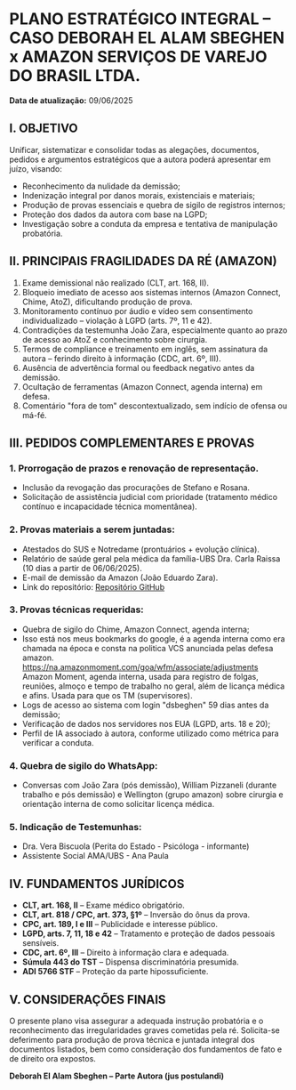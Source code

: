 # PLANO ESTRATÉGICO INTEGRAL – CASO DEBORAH EL ALAM SBEGHEN x AMAZON SERVIÇOS DE VAREJO DO BRASIL LTDA.

**Data de atualização:** 09/06/2025

## I. OBJETIVO

Unificar, sistematizar e consolidar todas as alegações, documentos, pedidos e argumentos estratégicos que a autora poderá apresentar em juízo, visando:

- Reconhecimento da nulidade da demissão;
- Indenização integral por danos morais, existenciais e materiais;
- Produção de provas essenciais e quebra de sigilo de registros internos;
- Proteção dos dados da autora com base na LGPD;
- Investigação sobre a conduta da empresa e tentativa de manipulação probatória.

## II. PRINCIPAIS FRAGILIDADES DA RÉ (AMAZON)

1. Exame demissional não realizado (CLT, art. 168, II).
2. Bloqueio imediato de acesso aos sistemas internos (Amazon Connect, Chime, AtoZ), dificultando produção de prova.
3. Monitoramento contínuo por áudio e vídeo sem consentimento individualizado – violação à LGPD (arts. 7º, 11 e 42).
4. Contradições da testemunha João Zara, especialmente quanto ao prazo de acesso ao AtoZ e conhecimento sobre cirurgia.
5. Termos de compliance e treinamento em inglês, sem assinatura da autora – ferindo direito à informação (CDC, art. 6º, III).
6. Ausência de advertência formal ou feedback negativo antes da demissão.
7. Ocultação de ferramentas (Amazon Connect, agenda interna) em defesa.
8. Comentário "fora de tom" descontextualizado, sem indício de ofensa ou má-fé.

## III. PEDIDOS COMPLEMENTARES E PROVAS

### 1. Prorrogação de prazos e renovação de representação.
- Inclusão da revogação das procurações de Stefano e Rosana.
- Solicitação de assistência judicial com prioridade (tratamento médico contínuo e incapacidade técnica momentânea).

### 2. Provas materiais a serem juntadas:
- Atestados do SUS e Notredame (prontuários + evolução clínica).
- Relatório de saúde geral pela médica da família-UBS Dra. Carla Raissa (10 dias a partir de 06/06/2025).
- E-mail de demissão da Amazon (João Eduardo Zara).
- Link do repositório: [Repositório GitHub](https://github.com/deborahsbg/amz)

### 3. Provas técnicas requeridas:
- Quebra de sigilo do Chime, Amazon Connect, agenda interna;
- Isso está nos meus bookmarks do google, é a agenda interna como era chamada na época e consta na politica VCS anunciada pelas defesa amazon.  https://na.amazonmoment.com/goa/wfm/associate/adjustments Amazon Moment, agenda interna, usada para registro de folgas, reuniões, almoço e tempo de trabalho no geral, além de licança médica e afins. Usada para que os TM (supervisores).
- Logs de acesso ao sistema com login "dsbeghen" 59 dias antes da demissão;
- Verificação de dados nos servidores nos EUA (LGPD, arts. 18 e 20);
- Perfil de IA associado à autora, conforme utilizado como métrica para verificar a conduta.

### 4. Quebra de sigilo do WhatsApp:
- Conversas com João Zara (pós demissão), William Pizzaneli (durante trabalho e pós demissão) e Wellington (grupo amazon) sobre cirurgia e orientação interna de como solicitar licença médica.

### 5. Indicação de Testemunhas:
- Dra. Vera Biscuola (Perita do Estado - Psicóloga - informante)
- Assistente Social AMA/UBS - Ana Paula 

## IV. FUNDAMENTOS JURÍDICOS

- **CLT, art. 168, II** – Exame médico obrigatório.
- **CLT, art. 818 / CPC, art. 373, §1º** – Inversão do ônus da prova.
- **CPC, art. 189, I e III** – Publicidade e interesse público.
- **LGPD, arts. 7, 11, 18 e 42** – Tratamento e proteção de dados pessoais sensíveis.
- **CDC, art. 6º, III** – Direito à informação clara e adequada.
- **Súmula 443 do TST** – Dispensa discriminatória presumida.
- **ADI 5766 STF** – Proteção da parte hipossuficiente.

## V. CONSIDERAÇÕES FINAIS

O presente plano visa assegurar a adequada instrução probatória e o reconhecimento das irregularidades graves cometidas pela ré. Solicita-se deferimento para produção de prova técnica e juntada integral dos documentos listados, bem como consideração dos fundamentos de fato e de direito ora expostos.

**Deborah El Alam Sbeghen – Parte Autora (jus postulandi)**
